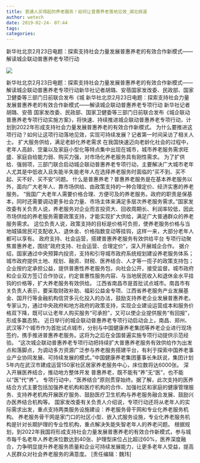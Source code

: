 ```yaml
---
title: 普通人买得起的养老服务！如何让普惠养老落地见效_湖北频道
author: wetech
date: 2019-02-24- 07:44
tags: 
categories: 
---
```

新华社北京2月23日电题：探索支持社会力量发展普惠养老的有效合作新模式——解读城企联动普惠养老专项行动
<!-- more -->
                
<img align="center" border="0" src="http://p2.ifengimg.com/a/2016/0810/204c433878d5cf9size1_w16_h16.png" />
                
            
新华社北京2月23日电题：探索支持社会力量发展普惠养老的有效合作新模式——解读城企联动普惠养老专项行动新华社记者胡璐、安蓓国家发改委、民政部、国家卫健委等三部门日前联合发布《城
新华社北京2月23日电题：探索支持社会力量发展普惠养老的有效合作新模式——解读城企联动普惠养老专项行动
新华社记者胡璐、安蓓
国家发改委、民政部、国家卫健委等三部门日前联合发布《城企联动普惠养老专项行动实施方案》，将快速、持续推进城企联动普惠养老专项行动，计划到2022年形成支持社会力量发展普惠养老的有效合作新模式。
为什么要推进这项行动？如何让这项行动落地见效，实现可持续发展？记者第一时间采访了相关人士。
扩大服务供给，满足老龄化养老需求
在我国快速迈向老龄化社会的过程中，老年人高龄、空巢以及家庭小型化等特点集中出现在城市，城市养老服务需求旺盛、家庭自给能力弱、购买力强，对市场化养老服务具有刚性需求。
为了扩供给、强弱项，三部门联合启动城企联动普惠养老专项行动，主要解决广大城市老年人尤其是中低收入且失能半失能老年人在选择养老服务时面临的“买不到、买不起、买不好、买不安”问题。
什么是普惠养老？普惠养老服务是在基本养老服务以外，面向广大老年人、靠市场供给、由政策支持的一种合理定价、经济实惠的养老服务。
“我国广大老年人需要价格合理、方便可及的养老服务。政府的职责是保基本，同时还需要调动更多社会力量、市场主体来满足多层次养老服务需求。”国家发改委有关负责人说，养老服务对企业而言投资大、回收周期长、利润率较低，因此市场供给的养老服务需要政策支持，才能实现扩大供给，满足广大普通群众的养老服务需求。
这位负责人说，政策支持的目标是价格可负担，使养老服务价格与当地城镇居民可支配收入、退休金、价格指数变动等挂钩，这样一来，大部分老年人都可以享有。
政府支持、社会运营，搭建普惠养老服务有效供给平台
专项行动聚焦普惠养老，围绕“政府支持、社会运营、合理定价”，深入开展城企合作。
据介绍，国家通过中央预算内投资，支持和引导城市政府系统规划建设养老服务体系；城市政府提供土地、规划、融资、财税、医养结合、人才等一揽子的政策支持包；企业按约定承担公益，提供普惠性养老服务包，向社会公开，接受监督。城市政府和企业双方签订合作协议，约定普惠性服务内容、与当地居民收入和退休金水平挂钩的价格等，扩大养老服务有效供给。
江西省南昌市是首批试点城市。南昌市有关负责人表示，要采取财政补助、福彩公益金专项、江西省养老服务产业发展基金、国开行等金融机构信贷多元化投入的办法，鼓励支持养老企业发展普惠养老。
专家认为，通过中央政府和地方政府的政策支持，实现企业建设运营成本和服务价格双下降，既可以让老年人购买服务“可承担”，又可以使企业提供服务“有回报”，形成多赢态势。
近日举行的城企联动普惠养老专项行动启动会上，南昌、郑州、武汉等7个城市作为首批试点城市，分别与中国健康养老集团等养老企业进行现场签约，携手推进普惠养老服务。这将为之后在全国普遍实施专项行动提供示范经验。
“这次城企联动普惠养老专项行动把持续扩大普惠养老服务有效供给作为出发点和落脚点，为调动多方资源广泛参与养老服务搭建平台，有利于探索中国养老事业产业协同发展、可持续发展的模式。”中国健康养老集团董事长朱跃说，集团计划5年内在武汉市建成运营150家社区居家养老服务中心，床位数将达6000张。
深入开展医养结合，推动地方整体开发
普惠养老，既不能有“养”无“医”，也不能以“医”代“养”。
专项行动中，“医养结合”原则贯穿始终。据了解，此次支持的医养结合方式主要包括加强养老机构和医疗机构的合作、加强社区和家庭的健康管理服务、支持养老机构开展医疗服务、鼓励医疗卫生机构与养老服务融合发展、鼓励兴办医养结合机构等。
国家发改委有关负责人介绍说，专项行动还将从老年人的实际需求出发，重点支持两类服务设施建设：养老服务骨干网和专业化养老服务机构。
养老服务骨干网是家门口的社区小型、嵌入式服务设施，专业化养老服务机构是针对长期护理的专业性机构，重点解决失能失智老年人的养老问题。
根据规划，到2022年我国将形成支持社会力量发展普惠养老的有效合作新模式，参与城市每千名老年人养老床位数达到40张、护理型床位占比超过60%，医养深度融合，力争明显提升养老服务质量和企业可持续发展能力，让更多老年人受益，提高人民群众对社会养老服务的满意度。
[责任编辑：魏玮]
            
